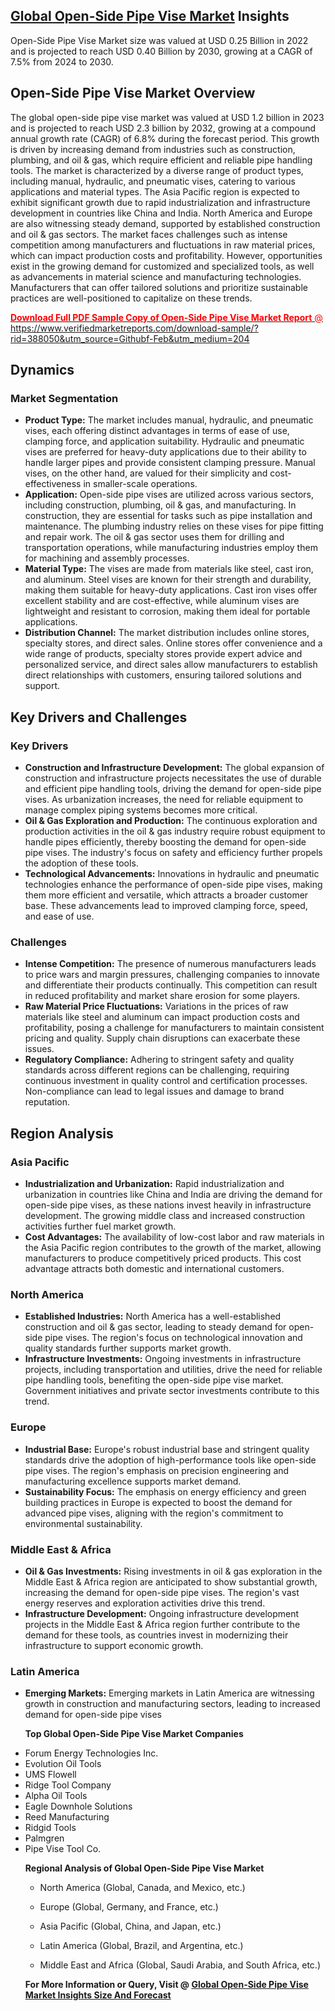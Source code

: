 <h2><a href="https://www.verifiedmarketreports.com/download-sample/?rid=388050&amp;utm_source=Githubf&amp;utm_medium=204" target="_blank">Global Open-Side Pipe Vise Market</a> Insights</h2><p>Open-Side Pipe Vise Market size was valued at USD 0.25 Billion in 2022 and is projected to reach USD 0.40 Billion by 2030, growing at a CAGR of 7.5% from 2024 to 2030.</p><p> <h2>Open-Side Pipe Vise Market Overview</h2> <p>The global open-side pipe vise market was valued at USD 1.2 billion in 2023 and is projected to reach USD 2.3 billion by 2032, growing at a compound annual growth rate (CAGR) of 6.8% during the forecast period. This growth is driven by increasing demand from industries such as construction, plumbing, and oil & gas, which require efficient and reliable pipe handling tools. The market is characterized by a diverse range of product types, including manual, hydraulic, and pneumatic vises, catering to various applications and material types. The Asia Pacific region is expected to exhibit significant growth due to rapid industrialization and infrastructure development in countries like China and India. North America and Europe are also witnessing steady demand, supported by established construction and oil & gas sectors. The market faces challenges such as intense competition among manufacturers and fluctuations in raw material prices, which can impact production costs and profitability. However, opportunities exist in the growing demand for customized and specialized tools, as well as advancements in material science and manufacturing technologies. Manufacturers that can offer tailored solutions and prioritize sustainable practices are well-positioned to capitalize on these trends. <a href="#"><p><span class=""><span style="color: #ff0000;"><strong>Download Full PDF Sample Copy of Open-Side Pipe Vise Market Report</strong> @ </span><a href="https://www.verifiedmarketreports.com/download-sample/?rid=388050&amp;utm_source=Githubf-Feb&amp;utm_medium=204" target="_blank">https://www.verifiedmarketreports.com/download-sample/?rid=388050&amp;utm_source=Githubf-Feb&amp;utm_medium=204</a></span></p></a></p> <h2>Dynamics</h2> <h3>Market Segmentation</h3> <ul> <li><strong>Product Type:</strong> The market includes manual, hydraulic, and pneumatic vises, each offering distinct advantages in terms of ease of use, clamping force, and application suitability. Hydraulic and pneumatic vises are preferred for heavy-duty applications due to their ability to handle larger pipes and provide consistent clamping pressure. Manual vises, on the other hand, are valued for their simplicity and cost-effectiveness in smaller-scale operations.</li> <li><strong>Application:</strong> Open-side pipe vises are utilized across various sectors, including construction, plumbing, oil & gas, and manufacturing. In construction, they are essential for tasks such as pipe installation and maintenance. The plumbing industry relies on these vises for pipe fitting and repair work. The oil & gas sector uses them for drilling and transportation operations, while manufacturing industries employ them for machining and assembly processes.</li> <li><strong>Material Type:</strong> The vises are made from materials like steel, cast iron, and aluminum. Steel vises are known for their strength and durability, making them suitable for heavy-duty applications. Cast iron vises offer excellent stability and are cost-effective, while aluminum vises are lightweight and resistant to corrosion, making them ideal for portable applications.</li> <li><strong>Distribution Channel:</strong> The market distribution includes online stores, specialty stores, and direct sales. Online stores offer convenience and a wide range of products, specialty stores provide expert advice and personalized service, and direct sales allow manufacturers to establish direct relationships with customers, ensuring tailored solutions and support.</li> </ul> <h2>Key Drivers and Challenges</h2> <h3>Key Drivers</h3> <ul> <li><strong>Construction and Infrastructure Development:</strong> The global expansion of construction and infrastructure projects necessitates the use of durable and efficient pipe handling tools, driving the demand for open-side pipe vises. As urbanization increases, the need for reliable equipment to manage complex piping systems becomes more critical.</li> <li><strong>Oil & Gas Exploration and Production:</strong> The continuous exploration and production activities in the oil & gas industry require robust equipment to handle pipes efficiently, thereby boosting the demand for open-side pipe vises. The industry's focus on safety and efficiency further propels the adoption of these tools.</li> <li><strong>Technological Advancements:</strong> Innovations in hydraulic and pneumatic technologies enhance the performance of open-side pipe vises, making them more efficient and versatile, which attracts a broader customer base. These advancements lead to improved clamping force, speed, and ease of use.</li> </ul> <h3>Challenges</h3> <ul> <li><strong>Intense Competition:</strong> The presence of numerous manufacturers leads to price wars and margin pressures, challenging companies to innovate and differentiate their products continually. This competition can result in reduced profitability and market share erosion for some players.</li> <li><strong>Raw Material Price Fluctuations:</strong> Variations in the prices of raw materials like steel and aluminum can impact production costs and profitability, posing a challenge for manufacturers to maintain consistent pricing and quality. Supply chain disruptions can exacerbate these issues.</li> <li><strong>Regulatory Compliance:</strong> Adhering to stringent safety and quality standards across different regions can be challenging, requiring continuous investment in quality control and certification processes. Non-compliance can lead to legal issues and damage to brand reputation.</li> </ul> <h2>Region Analysis</h2> <h3>Asia Pacific</h3> <ul> <li><strong>Industrialization and Urbanization:</strong> Rapid industrialization and urbanization in countries like China and India are driving the demand for open-side pipe vises, as these nations invest heavily in infrastructure development. The growing middle class and increased construction activities further fuel market growth.</li> <li><strong>Cost Advantages:</strong> The availability of low-cost labor and raw materials in the Asia Pacific region contributes to the growth of the market, allowing manufacturers to produce competitively priced products. This cost advantage attracts both domestic and international customers.</li> </ul> <h3>North America</h3> <ul> <li><strong>Established Industries:</strong> North America has a well-established construction and oil & gas sector, leading to steady demand for open-side pipe vises. The region's focus on technological innovation and quality standards further supports market growth.</li> <li><strong>Infrastructure Investments:</strong> Ongoing investments in infrastructure projects, including transportation and utilities, drive the need for reliable pipe handling tools, benefiting the open-side pipe vise market. Government initiatives and private sector investments contribute to this trend.</li> </ul> <h3>Europe</h3> <ul> <li><strong>Industrial Base:</strong> Europe's robust industrial base and stringent quality standards drive the adoption of high-performance tools like open-side pipe vises. The region's emphasis on precision engineering and manufacturing excellence supports market demand.</li> <li><strong>Sustainability Focus:</strong> The emphasis on energy efficiency and green building practices in Europe is expected to boost the demand for advanced pipe vises, aligning with the region's commitment to environmental sustainability.</li> </ul> <h3>Middle East & Africa</h3> <ul> <li><strong>Oil & Gas Investments:</strong> Rising investments in oil & gas exploration in the Middle East & Africa region are anticipated to show substantial growth, increasing the demand for open-side pipe vises. The region's vast energy reserves and exploration activities drive this trend.</li> <li><strong>Infrastructure Development:</strong> Ongoing infrastructure development projects in the Middle East & Africa region further contribute to the demand for these tools, as countries invest in modernizing their infrastructure to support economic growth.</li> </ul> <h3>Latin America</h3> <ul> <li><strong>Emerging Markets:</strong> Emerging markets in Latin America are witnessing growth in construction and manufacturing sectors, leading to increased demand for open-side pipe vises</p><p><strong>Top Global Open-Side Pipe Vise Market Companies</strong></p><div data-test-id=""><p><li>Forum Energy Technologies Inc.</li><li> Evolution Oil Tools</li><li> UMS Flowell</li><li> Ridge Tool Company</li><li> Alpha Oil Tools</li><li> Eagle Downhole Solutions</li><li> Reed Manufacturing</li><li> Ridgid Tools</li><li> Palmgren</li><li> Pipe Vise Tool Co.</li></p><div><strong>Regional Analysis of&nbsp;Global Open-Side Pipe Vise Market</strong></div><ul><li dir="ltr"><p dir="ltr">North America&nbsp;(Global, Canada, and Mexico, etc.)</p></li><li dir="ltr"><p dir="ltr">Europe (Global, Germany, and France, etc.)</p></li><li dir="ltr"><p dir="ltr">Asia Pacific&nbsp;(Global, China, and Japan, etc.)</p></li><li dir="ltr"><p dir="ltr">Latin America&nbsp;(Global, Brazil, and Argentina, etc.)</p></li><li dir="ltr">Middle East and Africa&nbsp;(Global, Saudi Arabia, and South Africa, etc.)</li></ul><p><strong>For More Information or Query, Visit @&nbsp;</strong><strong><a href="https://www.verifiedmarketreports.com/product/open-side-pipe-vise-market/?utm_source=Githubf&amp;utm_medium=204" target="_blank">Global Open-Side Pipe Vise Market Insights Size And Forecast</a></strong></p></div>
